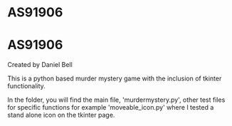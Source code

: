 # AS91906
# AS91906

Created by Daniel Bell

This is a python based murder mystery game with the inclusion of tkinter functionality.

In the folder, you will find the main file, 'murdermystery.py', other test files for specific functions for example 'moveable_icon.py' where I tested a stand alone icon on the tkinter page.